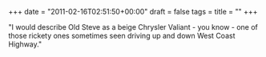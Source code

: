 +++
date = "2011-02-16T02:51:50+00:00"
draft = false
tags = 
title = ""
+++
<p>"I would describe Old Steve as a beige Chrysler Valiant - you know - one of those rickety ones sometimes seen driving up and down West Coast Highway."</p> 